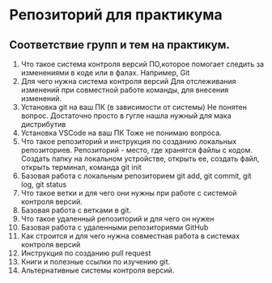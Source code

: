 # Репозиторий для практикума
## Соответствие групп и тем на практикум.

1. Что такое система контроля версий
ПО,которое помогает следить за изменениями в коде или в фалах. Например, Git
2. Для чего нужна система контроля версий
Для отслеживания изменений при совместной работе команды, для внесения изменений.
3. Установка git на ваш ПК (в зависимости от системы)
Не понятен вопрос. Достаточно просто в гугле нашла нужный для мака дистрибутив
4. Установка VSCode на ваш ПК
Тоже не понимаю вопроса. 
5. Что такое репозиторий и инструкция по созданию локальных репозиториев.
Репозиторий - место, где хранятся файлы с кодом. Создать папку на локальном устройстве, открыть ее, создать файл, открыть терминал, команда git init
6. Базовая работа с локальным репозиторием
git add, git commit, git log, git status
7. Что такое ветки и для чего они нужны при работе с системой контроля версий.
8. Базовая работа с ветками в git.
9. Что такое удаленный репозиторий и для чего он нужен
10. Базовая работа с удаленными репозиториями GitHub
11. Как строится и для чего нужна совместная работа в системах контроля версий
12. Инструкция по созданию pull request
13. Книги и полезные ссылки по изучению git.
14. Альтернативные системы контроля версий.
